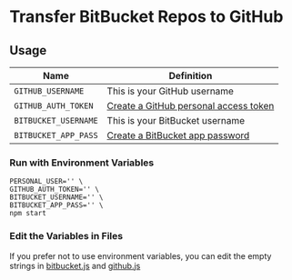 # Transfer BitBucket Repos to GitHub

## Usage

| Name                 | Definition                      |
| -------------------- | ------------------------------- |
| `GITHUB_USERNAME`    | This is your GitHub username    |
| `GITHUB_AUTH_TOKEN`  | [Create a GitHub personal access token](https://docs.github.com/en/github/authenticating-to-github/creating-a-personal-access-token) |
| `BITBUCKET_USERNAME` | This is your BitBucket username |
| `BITBUCKET_APP_PASS` | [Create a BitBucket app password](https://support.atlassian.com/bitbucket-cloud/docs/app-passwords/) |

### Run with Environment Variables

```
PERSONAL_USER='' \
GITHUB_AUTH_TOKEN='' \
BITBUCKET_USERNAME='' \
BITBUCKET_APP_PASS='' \
npm start
```

### Edit the Variables in Files

If you prefer not to use environment variables, you can edit the empty strings in [bitbucket.js](bitbucket.js) and [github.js](github.js)